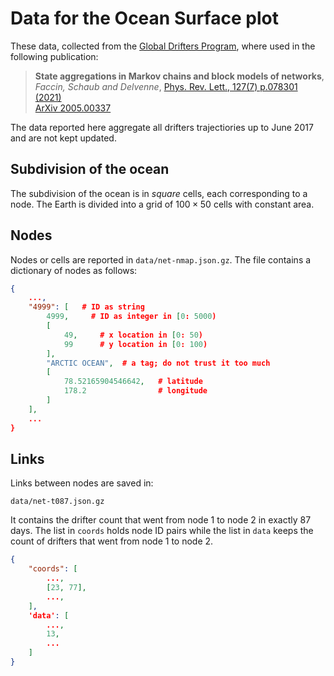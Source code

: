 # Data for the Ocean Surface plot

These data, collected from the [Global Drifters Program](http://www.aoml.noaa.gov/phod/gdp/index.php), where used in the following publication:

> **State aggregations in Markov chains and block models of networks**, <br>
> *Faccin, Schaub and Delvenne*,
> [Phys. Rev. Lett., 127(7) p.078301 (2021)](https://doi.org/10.1103/PhysRevLett.127.078301)<br>
> [ArXiv 2005.00337](https://arxiv.org/abs/2005.00337)

The data reported here aggregate all drifters trajectiories up to June 2017 and are not kept updated.

## Subdivision of the ocean

The subdivision of the ocean is in *square* cells, each corresponding to a node.
The Earth is divided into a grid of $100 \times 50$ cells with constant area.

## Nodes

Nodes or cells are reported in `data/net-nmap.json.gz`.
The file contains a dictionary of nodes as follows:

``` json
{
    ...,
    "4999": [   # ID as string
        4999,     # ID as integer in [0: 5000)
        [
            49,     # x location in [0: 50)
            99      # y location in [0: 100)
        ],
        "ARCTIC OCEAN",  # a tag; do not trust it too much
        [
            78.52165904546642,   # latitude
            178.2                # longitude
        ]
    ],
    ...
}
```

## Links

Links between nodes are saved in:

```
data/net-t087.json.gz
```

It contains the drifter count that went from node 1 to node 2 in exactly 87 days.
The list in `coords` holds node ID pairs while the list in `data` keeps the count of drifters that went from node 1 to node 2.

``` json
{
    "coords": [
        ...,
        [23, 77],
        ...,
    ],
    'data': [
        ...,
        13,
        ...
    ]
}
```
